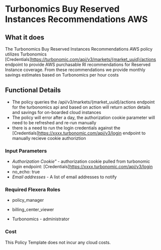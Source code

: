 # Turbonomics Buy Reserved Instances Recommendations AWS

## What it does

The Turbonomics Buy Reserved Instances Recommendations AWS policy utilizes Turbonomics [Credentials]https://turbonomic.com/api/v3/markets/{market_uuid}/actions endpoint to provide AWS purchasable RI recommendations for Reserved Instance coverage. From these recommendations we provide monthly savings estimates based on Turbonomics per hour costs

## Functional Details

- The policy queries the /api/v3/markets/{market_uuid}/actions endpoint for the turbonomics api and based on action will return action details and savings for on-boarded cloud instances
- The policy will error after a day, the authorization cookie parameter will need to be refreshed and re-run manually
- there is a need to run the login credentials against the [Credentials]https://xxxx.turbonomic.com/api/v3/login endpoint to manually recieve cookie authoriztion

### Input Parameters

- *Authorization Cookie"* - authorization cookie pulled from turbonomic login endpoint: [Credentials]https://xxxx.turbonomic.com/api/v3/login
- no_echo: true
- *Email addresses* - A list of email addresses to notify

### Required Flexera Roles

- policy_manager
- billing_center_viewer

- Turbonomics - administrator

### Cost

This Policy Template does not incur any cloud costs.
